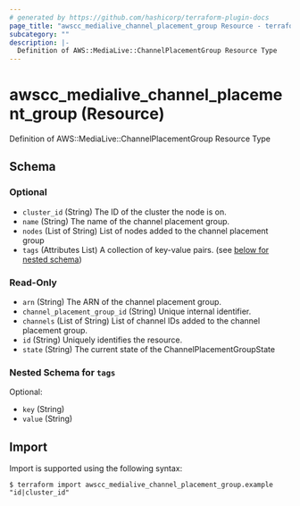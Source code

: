 ```yaml
---
# generated by https://github.com/hashicorp/terraform-plugin-docs
page_title: "awscc_medialive_channel_placement_group Resource - terraform-provider-awscc"
subcategory: ""
description: |-
  Definition of AWS::MediaLive::ChannelPlacementGroup Resource Type
---
```


# awscc_medialive_channel_placement_group (Resource)

Definition of AWS::MediaLive::ChannelPlacementGroup Resource Type



<!-- schema generated by tfplugindocs -->
## Schema

### Optional

- `cluster_id` (String) The ID of the cluster the node is on.
- `name` (String) The name of the channel placement group.
- `nodes` (List of String) List of nodes added to the channel placement group
- `tags` (Attributes List) A collection of key-value pairs. (see [below for nested schema](#nestedatt--tags))

### Read-Only

- `arn` (String) The ARN of the channel placement group.
- `channel_placement_group_id` (String) Unique internal identifier.
- `channels` (List of String) List of channel IDs added to the channel placement group.
- `id` (String) Uniquely identifies the resource.
- `state` (String) The current state of the ChannelPlacementGroupState

<a id="nestedatt--tags"></a>
### Nested Schema for `tags`

Optional:

- `key` (String)
- `value` (String)

## Import

Import is supported using the following syntax:

```shell
$ terraform import awscc_medialive_channel_placement_group.example "id|cluster_id"
```
